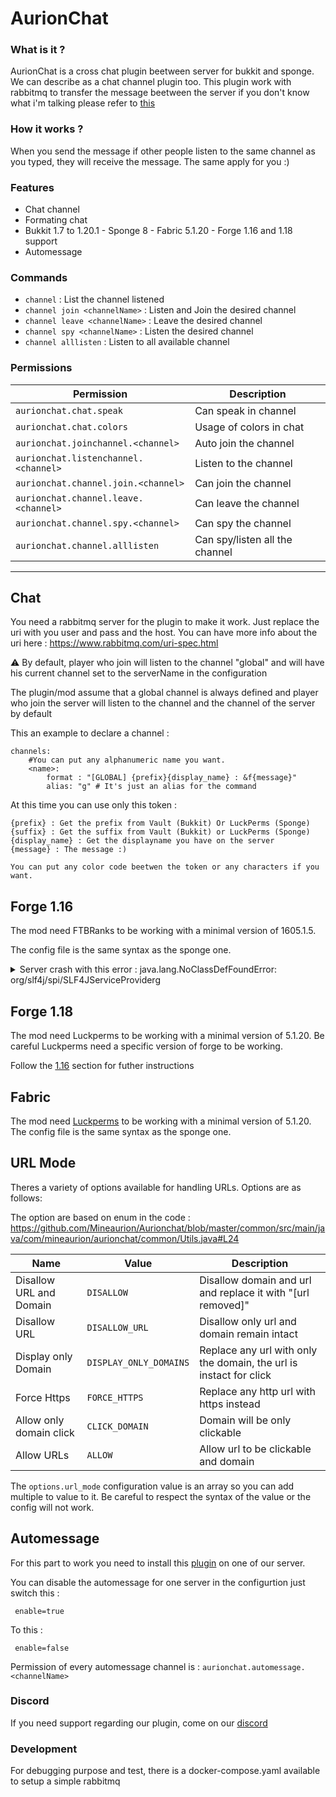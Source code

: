 # AurionChat

### What is it ?

AurionChat is a cross chat plugin beetween server for bukkit and sponge. We can describe as a chat channel plugin too. This plugin work with rabbitmq to transfer the message beetween the server if you don't know what i'm talking please refer to [this](https://www.rabbitmq.com/)

### How it works ?

When you send the message if other people listen to the same channel as you typed, they will receive the message. The same apply for you :)

### Features

- Chat channel
- Formating chat
- Bukkit 1.7 to 1.20.1 - Sponge 8 - Fabric 5.1.20 - Forge 1.16 and 1.18 support
- Automessage

### Commands

- `channel` : List the channel listened
- `channel join <channelName>` : Listen and Join the desired channel
- `channel leave <channelName>` : Leave the desired channel
- `channel spy <channelName>` : Listen the desired channel
- `channel alllisten` : Listen to all available channel

### Permissions

| Permission                           | Description                    |
|--------------------------------------|--------------------------------|
| `aurionchat.chat.speak`              | Can speak in channel           |
| `aurionchat.chat.colors`             | Usage of colors in chat        |
| `aurionchat.joinchannel.<channel>`   | Auto join the channel          |
| `aurionchat.listenchannel.<channel>` | Listen to the channel          |
| `aurionchat.channel.join.<channel>`  | Can join the channel           |
| `aurionchat.channel.leave.<channel>` | Can leave the channel          |
| `aurionchat.channel.spy.<channel>`   | Can spy the channel            |
| `aurionchat.channel.alllisten`       | Can spy/listen all the channel |

---

## Chat

You need a rabbitmq server for the plugin to make it work. Just replace the uri with you user and pass and the host.
You can have more info about the uri here : https://www.rabbitmq.com/uri-spec.html

⚠️ By default, player who join will listen to the channel "global" and will have his current channel set to the serverName in the configuration

The plugin/mod assume that a global channel is always defined and player who join the server will listen to the channel and the channel of the server by default

This an example to declare a channel :

```
channels:
    #You can put any alphanumeric name you want.
    <name>:
        format : "[GLOBAL] {prefix}{display_name} : &f{message}"
        alias: "g" # It's just an alias for the command
```

At this time you can use only this token :

```
{prefix} : Get the prefix from Vault (Bukkit) Or LuckPerms (Sponge)
{suffix} : Get the suffix from Vault (Bukkit) or LuckPerms (Sponge)
{display_name} : Get the displayname you have on the server
{message} : The message :)

You can put any color code beetwen the token or any characters if you want.
```

## Forge 1.16

The mod need FTBRanks to be working with a minimal version of 1605.1.5.

The config file is the same syntax as the sponge one.

<details>
  <summary>Server crash with this error : java.lang.NoClassDefFoundError: org/slf4j/spi/SLF4JServiceProviderg</summary>
  
When you start the server with the mod and you have the error below :  
```
java.lang.NoClassDefFoundError: org/slf4j/spi/SLF4JServiceProvider
	at java.lang.ClassLoader.defineClass1(Native Method) ~[?:?] {}
	at java.lang.ClassLoader.defineClass(ClassLoader.java:1017) ~[?:?] {}
	at java.security.SecureClassLoader.defineClass(SecureClassLoader.java:174) ~[?:?] {}
	at jdk.internal.loader.BuiltinClassLoader.defineClass(BuiltinClassLoader.java:800) ~[?:?] {}
	at jdk.internal.loader.BuiltinClassLoader.findClassOnClassPathOrNull(BuiltinClassLoader.java:698) ~[?:?] {}
	at jdk.internal.loader.BuiltinClassLoader.loadClassOrNull(BuiltinClassLoader.java:621) ~[?:?] {}
	at jdk.internal.loader.BuiltinClassLoader.loadClass(BuiltinClassLoader.java:579) ~[?:?] {}
	at jdk.internal.loader.ClassLoaders$AppClassLoader.loadClass(ClassLoaders.java:178) ~[?:?] {}
	at java.lang.ClassLoader.loadClass(ClassLoader.java:576) ~[?:?] {}
```

You need to delete this folder from your server : `libraries/org/apache/logging/log4j/log4j-slf4j18-impl` and you can start again the server.

</details>

## Forge 1.18

The mod need Luckperms to be working with a minimal version of 5.1.20. Be careful Luckperms need a specific version of forge to be working.

Follow the [1.16](https://github.com/Mineaurion/aurionchat#forge-116) section for futher instructions

## Fabric

The mod need [Luckperms](https://modrinth.com/mod/luckperms/versions) to be working with a minimal version of 5.1.20. The config file is the same syntax as the sponge one.

## URL Mode

Theres a variety of options available for handling URLs. Options are as follows:

The option are based on enum in the code : https://github.com/Mineaurion/Aurionchat/blob/master/common/src/main/java/com/mineaurion/aurionchat/common/Utils.java#L24

| Name                    | Value                  | Description                                                        |
|-------------------------|------------------------|--------------------------------------------------------------------|
| Disallow URL and Domain | `DISALLOW`             | Disallow domain and url and replace it with "[url removed]"        |
| Disallow URL            | `DISALLOW_URL`         | Disallow only url and domain remain intact                         |
| Display only Domain     | `DISPLAY_ONLY_DOMAINS` | Replace any url with only the domain, the url is instact for click |
| Force Https             | `FORCE_HTTPS`          | Replace any http url with https instead                            |
| Allow only domain click | `CLICK_DOMAIN`         | Domain will be only clickable                                      |
| Allow URLs              | `ALLOW`                | Allow url to be clickable and domain                               |


The `options.url_mode` configuration value is an array so you can add multiple to value to it. Be careful to respect the syntax of the value or the config will not work.

## Automessage

For this part to work you need to install this [plugin](https://github.com/Mineaurion/AurionChat-AutoMessage) on one of our server.

You can disable the automessage for one server in the configurtion just switch this :

```
 enable=true
```

To this :

```
 enable=false
```

Permission of every automessage channel is : `aurionchat.automessage.<channelName>`

### Discord

If you need support regarding our plugin, come on our [discord](https://discord.gg/Zn4ZbP9)

### Development

For debugging purpose and test, there is a docker-compose.yaml available to setup a simple rabbitmq
